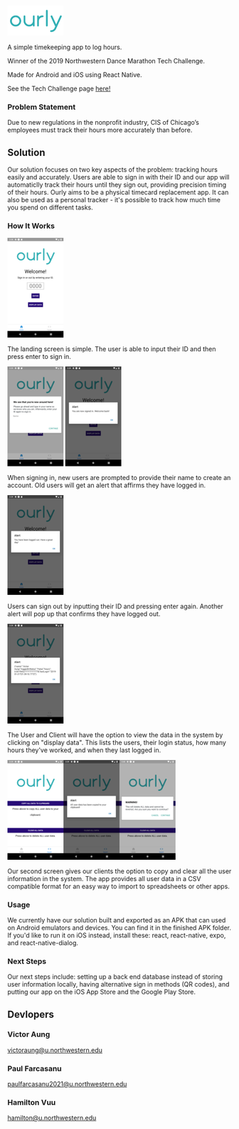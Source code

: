 <img src="assets/images/ourly.png" height=25% width=25%>

A simple timekeeping app to log hours. 

Winner of the 2019 Northwestern Dance Marathon Tech Challenge.

Made for Android and iOS using React Native.

See the Tech Challenge page [here!](https://github.com/garrettmatsuda/NUDM_Tech_Challenge)

### Problem Statement
Due to new regulations in the nonprofit industry, CIS of Chicago’s employees must track their hours more accurately than before.

## Solution
Our solution focuses on two key aspects of the problem: tracking hours easily and accurately. Users are able to sign in with their ID and our app will automaticlly track their hours until they sign out, providing precision timing of their hours. Ourly aims to be a physical timecard replacement app. It can also be used as a personal tracker - it's possible to track how much time you spend on different tasks. 

### How It Works

<img src="demoPics/Screenshot_1548970692.png" height=25% width=25%>

The landing screen is simple. The user is able to input their ID and then press enter to sign in.

<img src="demoPics/Screenshot_1548970741.png" height=25% width=25%> <img src="demoPics/Screenshot_1548970754.png" height=25% width=25%>

When signing in, new users are prompted to provide their name to create an account. Old users will get an alert that affirms they have logged in. 

<img src="demoPics/Screenshot_1548970759.png" height=25% width=25%>

Users can sign out by inputting their ID and pressing enter again. Another alert will pop up that confirms they have logged out.

<img src="demoPics/Screenshot_1548970763.png" height=25% width=25%>

The User and Client will have the option to view the data in the system by clicking on "display data". This lists the users, their login status, how many hours they've worked, and when they last logged in. 

<img src="demoPics/Screenshot_1548970782.png" height=25% width=25%><img src="demoPics/Screenshot_1548970787.png" height=25% width=25%><img src="demoPics/Screenshot_1548970833.png" height=25% width=25%>

Our second screen gives our clients the option to copy and clear all the user information in the system. The app provides all user data in a CSV compatible format for an easy way to import to spreadsheets or other apps.

### Usage
We currently have our solution built and exported as an APK that can used on Android emulators and devices. You can find it in the finished APK folder. If you'd like to run it on iOS instead, install these: react, react-native, expo, and react-native-dialog. 

### Next Steps
Our next steps include: setting up a back end database instead of storing user information locally, having alternative sign in methods (QR codes), and putting our app on the iOS App Store and the Google Play Store.

## Devlopers
### Victor Aung
victoraung@u.northwestern.edu

### Paul Farcasanu
paulfarcasanu2021@u.northwestern.edu

### Hamilton Vuu
hamilton@u.northwestern.edu


